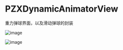 # PZXDynamicAnimatorView
重力弹球界面，以及滑动弹球的封装

![image](https://github.com/YourAcountName/ProjectName/blob/master/GIFName.gif ) 

![image](https://github.com/YourAcountName/ProjectName/blob/master/GIFName.gif ) 
